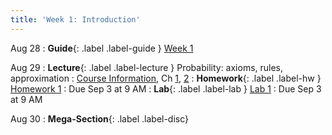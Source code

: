```yaml
---
title: 'Week 1: Introduction'
---
```


Aug 28
: **Guide**{: .label .label-guide } [Week 1](/assets/guides/fall24/week01.pdf)

Aug 29
: **Lecture**{: .label .label-lecture } Probability: axioms, rules, approximation
    : [Course Information](course-info), Ch [1](http://prob140.org/textbook/content/Chapter_01/00_Fundamentals.html), [2](http://prob140.org/textbook/content/Chapter_02/00_Calculating_Chances.html)
: **Homework**{: .label .label-hw } [Homework 1](http://prob140.datahub.berkeley.edu/hub/user-redirect/git-pull?repo=https://github.com/prob140/materials-fa24&branch=main&subPath=hw/Homework_01.ipynb)
    : Due Sep 3 at 9 AM
: **Lab**{: .label .label-lab } [Lab 1](http://prob140.datahub.berkeley.edu/hub/user-redirect/git-pull?repo=https://github.com/prob140/materials-fa24&branch=main&subPath=lab/Lab_01.ipynb)
    : Due Sep 3 at 9 AM
    
Aug 30
: **Mega-Section**{: .label .label-disc}



